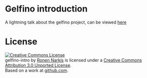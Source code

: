# Gelfino introduction

A lightning talk about the gelfino project, can be viewed [here](http://narkisr.github.com/gelfino-intro/#title)

# License

<a rel="license" href="http://creativecommons.org/licenses/by/3.0/"><img alt="Creative Commons License" style="border-width:0" src="http://i.creativecommons.org/l/by/3.0/88x31.png" /></a><br /><span xmlns:dct="http://purl.org/dc/terms/" href="http://purl.org/dc/dcmitype/Text" property="dct:title" rel="dct:type">gelfino-intro</span> by <a xmlns:cc="http://creativecommons.org/ns#" href="narkisr.com" property="cc:attributionName" rel="cc:attributionURL">Ronen Narkis</a> is licensed under a <a rel="license" href="http://creativecommons.org/licenses/by/3.0/">Creative Commons Attribution 3.0 Unported License</a>.<br />Based on a work at <a xmlns:dct="http://purl.org/dc/terms/" href="https://github.com/narkisr/gelfino-intro" rel="dct:source">github.com</a>.
